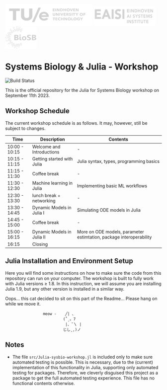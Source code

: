 <img src="figures/TUe.png" width="280" height="70"> <img src="figures/EAISI.png" width="200" height="60"> <img src="figures/BioSB.png" width="100" height="70"> 

# Systems Biology & Julia - Workshop

![Build Status](https://github.com/Computational-Biology-TUe/Julia-sysbio-workshop/actions/workflows/test.yml/badge.svg?branch=main)

This is the official repository for the Julia for Systems Biology workshop on September 11th 2023. 

## Workshop Schedule
The current workshop schedule is as follows. It may, however, still be subject to changes.
<div align='center'>
  
| Time          | Description                  | Contents                                 |
|---------------|------------------------------|------------------------------------------|
| 10:00 - 10:15 | Welcome and Introductions  | -                                        |
| 10:15 - 11:15 | Getting started with Julia | Julia syntax, types, programming basics  |
| 11:15 - 11:30 | Coffee break               | -                                        |
| 11:30 - 12:30 | Machine learning in Julia  | Implementing basic ML workflows          |
| 12:30 - 13:30 | lunch break + networking   | -                                        |
| 13:30 - 14:45 | Dynamic Models in Julia I  | Simulating ODE models in Julia                                      |
| 14:45 - 15:00 | Coffee break               | -                                                                   |
| 15:00 - 16:15 | Dynamic Models in Julia II | More on ODE models, parameter estimtation, package interoperability |
| 16:15         | Closing                    |             |

</div>

## Julia Installation and Environment Setup
Here you will find some instructions on how to make sure the code from this repository can run on your computer. The workshop is built to fully work with Julia versions $\geq$ 1.8. In this instruction, we will assume you are installing Julia 1.9, but any other version is installed in a similar way. 


Oops... this cat decided to sit on this part of the Readme... Please hang on while we move it.
```
                 meow -    ╱| 、
                          (˚ˎ。7  
                           |、˜〵 |         
                          じしˍ,)ノ
```


## Notes
* The file `src/Julia-sysbio-workshop.jl` is included only to make sure automated testing is possible. This is necessary, due to the (current) implementation of this functionality in Julia, supporting only automated testing for packages. Therefore, we cleverly disguised this project as a package to get the full automated testing experience. This file has no functional contents otherwise.